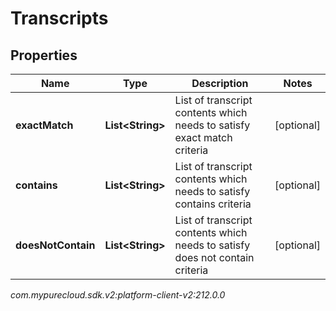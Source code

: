 # Transcripts


## Properties

| Name | Type | Description | Notes |
| ------------ | ------------- | ------------- | ------------- |
| **exactMatch** | **List&lt;String&gt;** | List of transcript contents which needs to satisfy exact match criteria |  [optional] |
| **contains** | **List&lt;String&gt;** | List of transcript contents which needs to satisfy contains criteria |  [optional] |
| **doesNotContain** | **List&lt;String&gt;** | List of transcript contents which needs to satisfy does not contain criteria |  [optional] |




_com.mypurecloud.sdk.v2:platform-client-v2:212.0.0_
